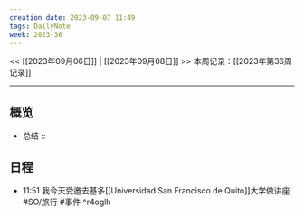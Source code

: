 ```yaml
---
creation date: 2023-09-07 11:49
tags: DailyNote
week: 2023-36
---
```

<< [[2023年09月06日]] | [[2023年09月08日]] >>
本周记录：[[2023年第36周记录]]

-----
## 概览
- 总结 :: 

## 日程

- 11:51 我今天受邀去基多[[Universidad San Francisco de Quito]]大学做讲座 #SO/旅行 #事件 ^r4oglh